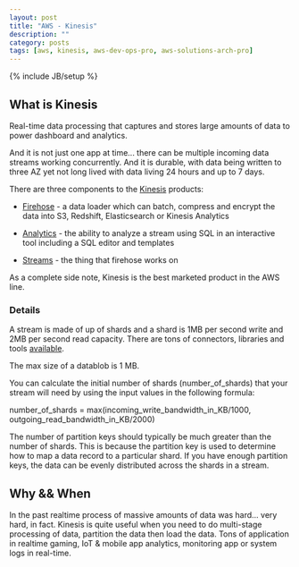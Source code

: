 ```yaml
---
layout: post
title: "AWS - Kinesis"
description: ""
category: posts
tags: [aws, kinesis, aws-dev-ops-pro, aws-solutions-arch-pro]
---
```

{% include JB/setup %}

## What is Kinesis

Real-time data processing that captures and stores large amounts of data to power dashboard and analytics.

And it is not just one app at time... there can be multiple incoming data streams working concurrently. And it is durable, with data being written to three AZ yet not long lived with data living 24 hours and up to 7 days. 

There are three components to the [Kinesis](https://aws.amazon.com/kinesis/) products:

- [Firehose](https://aws.amazon.com/kinesis/firehose/) - a data loader which can batch, compress and encrypt the data into S3, Redshift, Elasticsearch or Kinesis Analytics

- [Analytics](https://aws.amazon.com/kinesis/analytics/) - the ability to analyze a stream using SQL in an interactive tool including a SQL editor and templates

- [Streams](https://aws.amazon.com/kinesis/streams/) - the thing that firehose works on

As a complete side note, Kinesis is the best marketed product in the AWS line. 

### Details

A stream is made of up of shards and a shard is 1MB per second write and 2MB per second read capacity. There are tons of connectors, libraries and tools [available](https://aws.amazon.com/kinesis/streams/developer-resources/). 

The max size of a datablob is 1 MB.

You can calculate the initial number of shards (number_of_shards) that your stream will need by using the input values in the following formula:

number_of_shards = max(incoming_write_bandwidth_in_KB/1000, outgoing_read_bandwidth_in_KB/2000)

The number of partition keys should typically be much greater than the number of shards. This is because the partition key is used to determine how to map a data record to a particular shard. If you have enough partition keys, the data can be evenly distributed across the shards in a stream.

## Why && When

In the past realtime process of massive amounts of data was hard... very hard, in fact.  Kinesis is quite useful when you need to do multi-stage processing of data, partition the data then load the data. Tons of application in realtime gaming, IoT & mobile app analytics, monitoring app or system logs in real-time.


